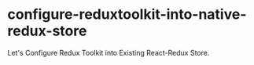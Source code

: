 # configure-reduxtoolkit-into-native-redux-store
Let's Configure Redux Toolkit into Existing React-Redux Store.
